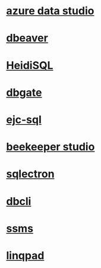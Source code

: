 # [azure data studio](https://github.com/microsoft/azuredatastudio)
# [dbeaver](https://github.com/dbeaver/dbeaver)
# [HeidiSQL](https://www.heidisql.com/)
# [dbgate](https://github.com/dbgate/dbgate)
# [ejc-sql](https://github.com/kostafey/ejc-sql)
# [beekeeper studio](https://github.com/beekeeper-studio/beekeeper-studio)
# [sqlectron](https://github.com/sqlectron/sqlectron-gui)
# [dbcli](https://github.com/dbcli)
# [ssms](https://aka.ms/ssmsfullsetup)
# [linqpad](https://www.linqpad.net/)
